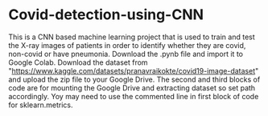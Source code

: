 # Covid-detection-using-CNN
This is a CNN based machine learning project that is used to train and test the X-ray images of patients in order to identify whether they are covid, non-covid or have pneumonia.
Download the .pynb file and import it to Google Colab.
Download the dataset from "https://www.kaggle.com/datasets/pranavraikokte/covid19-image-dataset" and upload the zip file to your Google Drive.
The second and third blocks of code are for mounting the Google Drive and extracting dataset so set path accordingly.
Yoy may need to use the commented line in first block of code for sklearn.metrics.
